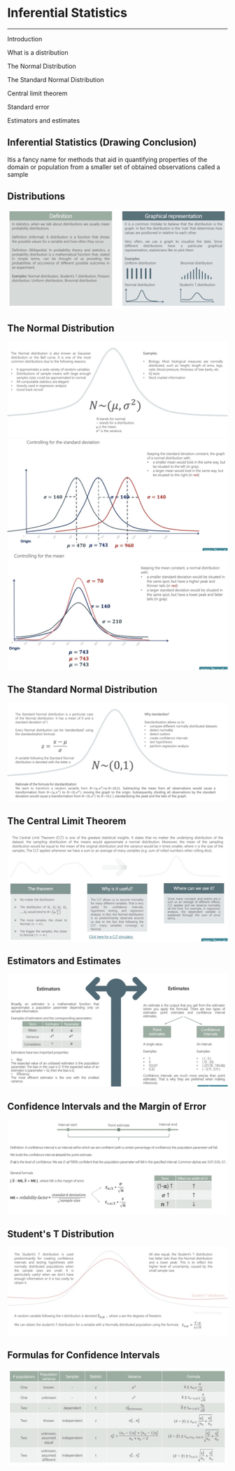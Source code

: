 # Inferential Statistics

---

Introduction

What is a distribution

The Normal Distribution

The Standard Normal Distribution

Central limit theorem

Standard error

Estimators and estimates

## Inferential Statistics (Drawing Conclusion)

Itis a fancy name for methods that aid in quantifying properties of the domain or population from a smaller set of obtained observations called a sample

## Distributions

![image](media/Inferential-Statistics-image1.jpg)

## The Normal Distribution

![image](media/Inferential-Statistics-image2.jpg)
![image](media/Inferential-Statistics-image3.jpg)
![image](media/Inferential-Statistics-image4.jpg)

## The Standard Normal Distribution

![image](media/Inferential-Statistics-image5.jpg)

## The Central Limit Theorem

![image](media/Inferential-Statistics-image6.jpg)

## Estimators and Estimates

![image](media/Inferential-Statistics-image7.jpg)

## Confidence Intervals and the Margin of Error

![image](media/Inferential-Statistics-image8.jpg)

## Student's T Distribution

![image](media/Inferential-Statistics-image9.jpg)

## Formulas for Confidence Intervals

![image](media/Inferential-Statistics-image10.jpg)
